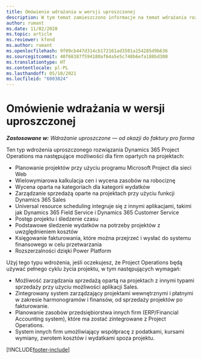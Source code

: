 ```yaml
---
title: Omówienie wdrażania w wersji uproszczonej
description: W tym temat zamieszczono informacje na temat wdrażania rozwiązania Dynamics 365 Project Operations w wersji uproszczonej.
author: rumant
ms.date: 11/02/2020
ms.topic: article
ms.reviewer: kfend
ms.author: rumant
ms.openlocfilehash: 9f09cb447d314cb172161ad3501a154285d9b636
ms.sourcegitcommit: 40f68387f594180af64a5e5c748b6efa188bd300
ms.translationtype: HT
ms.contentlocale: pl-PL
ms.lasthandoff: 05/10/2021
ms.locfileid: "6003824"
---
```

# <a name="lite-deployment-overview"></a>Omówienie wdrażania w wersji uproszczonej

_**Zastosowane w:** Wdrażanie uproszczone — od okazji do faktury pro forma_

Ten typ wdrożenia uproszczonego rozwiązania Dynamics 365 Project Operations ma następujące możliwości dla firm opartych na projektach:

- Planowanie projektów przy użyciu programu Microsoft Project dla sieci Web
- Wielowymiarowa kalkulacja cen i wycena zasobów na robociznę
- Wycena oparta na kategoriach dla kategorii wydatków
- Zarządzanie sprzedażą oparte na projektach przy użyciu funkcji Dynamics 365 Sales
- Universal resource scheduling integruje się z innymi aplikacjami, takimi jak Dynamics 365 Field Service i Dynamics 365 Customer Service
- Postęp projektu i śledzenie czasu
- Podstawowe śledzenie wydatków na potrzeby projektów z uwzględnieniem kosztów
- Księgowanie fakturowania, które można przejrzeć i wysłać do systemu finansowego w celu przetwarzania
- Rozszerzalności dzięki Power Platform

Użyj tego typu wdrożenia, jeśli oczekujesz, że Project Operations będą używać pełnego cyklu życia projektu, w tym następujących wymagań:

- Możliwość zarządzania sprzedażą opartą na projektach z innymi typami sprzedaży przy użyciu możliwości aplikacji Sales.
- Zintegrowany system zarządzający projektami wewnętrznymi i płatnymi w zakresie harmonogramów i finansów, od sprzedaży projektów po fakturowanie.
- Planowanie zasobów przedsiębiorstwa innych firm (ERP/Financial Accounting system), które ma zostać zintegrowane z Project Operations.
- System innych firm umożliwiający współpracę z podatkami, kursami wymiany, zwrotem kosztów i wydatkami spoza projektu.


[!INCLUDE[footer-include](../includes/footer-banner.md)]